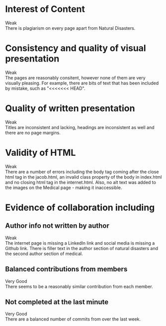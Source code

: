 Interest of Content
====================
Weak<br>
There is plagiarism on every page apart from Natural Disasters.

Consistency and quality of visual presentation
====================
Weak<br>
The pages are reasonably consitent, however none of them are very visually pleasing. For example, there are bits of text that has been included by mistake, such as "<<<<<<< HEAD".

Quality of written presentation
====================
Weak<br>
Titles are inconsistent and lacking, headings are inconsistent as well and there are no page margins.

Validity of HTML
====================
Weak<br>
There are a number of errors including the body tag coming after the close html tag in the jacob.html, an invalid class property of the body in index.html and no closing html tag in the internet.html. Also, no alt text was added to the images on the Medical page - making it inaccessible.

Evidence of collaboration including
====================
Author info not written by author
--------------------
Weak<br>
The internet page is missing a LinkedIn link and social media is missing a Github link. There is filler text in the author section of natural disasters and the second author section of medical.

Balanced contributions from members
--------------------
Very Good<br>
There seems to be a reasonably similar contribution from each member.

Not completed at the last minute
--------------------
Very Good<br>
There are a balanced number of commits from over the last week.
